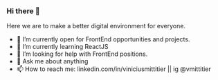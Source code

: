 ### Hi there 👋

Here we are to make a better digital environment for everyone.

- 🔭 I’m currently open for FrontEnd opportunities and projects.
- 🌱 I’m currently learning ReactJS
- 🤔 I’m looking for help with FrontEnd positions.
- 💬 Ask me about anything
- 📫 How to reach me: linkedin.com/in/viniciusmittitier  ||   ig @vmittitier

